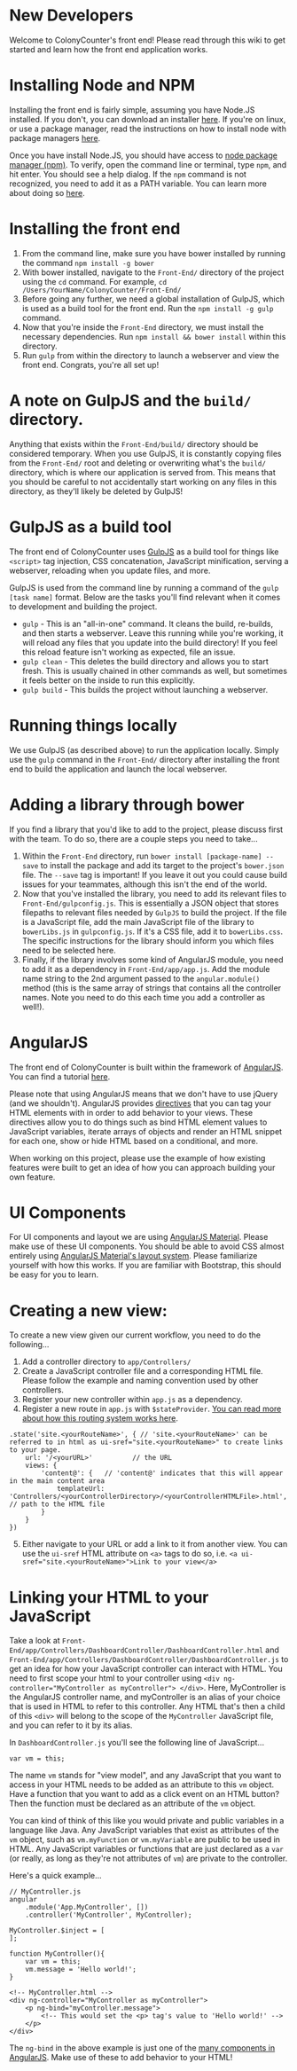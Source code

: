 # New Developers

Welcome to ColonyCounter's front end! Please read through this wiki to get started and learn how the front end application works. 

# Installing Node and NPM

Installing the front end is fairly simple, assuming you have Node.JS installed. If you don't, you can download an installer [here](https://nodejs.org/en/download/). If you're on linux, or use a package manager, read the instructions on how to install node with package managers [here](https://nodejs.org/en/download/package-manager/#debian-and-ubuntu-based-linux-distributions).

Once you have install Node.JS, you should have access to [node package manager (npm)](https://www.npmjs.com/). To verify, open the command line or terminal, type `npm`, and hit enter. You should see a help dialog. If the `npm` command is not recognized, you need to add it as a PATH variable. You can learn more about doing so [here](https://www.java.com/en/download/help/path.xml).

# Installing the front end

1. From the command line, make sure you have bower installed by running the command `npm install -g bower`
2. With bower installed, navigate to the `Front-End/` directory of the project using the `cd` command. For example, `cd /Users/YourName/ColonyCounter/Front-End/`
3. Before going any further, we need a global installation of GulpJS, which is used as a build tool for the front end. Run the `npm install -g gulp` command.
4. Now that you're inside the `Front-End` directory, we must install the necessary dependencies. Run `npm install && bower install` within this directory.
5. Run `gulp` from within the directory to launch a webserver and view the front end. Congrats, you're all set up!

# A note on GulpJS and the `build/` directory.

Anything that exists within the `Front-End/build/` directory should be considered temporary. When you use GulpJS, it is constantly copying files from the `Front-End/` root and deleting or overwriting what's the `build/` directory, which is where our application is served from. This means that you should be careful to not accidentally start working on any files in this directory, as they'll likely be deleted by GulpJS!

# GulpJS as a build tool

The front end of ColonyCounter uses [GulpJS](https://gulpjs.com/) as a build tool for things like `<script>` tag injection, CSS concatenation, JavaScript minification, serving a webserver, reloading when you update files, and more.

GulpJS is used from the command line by running a command of the `gulp [task name]` format. Below are the tasks you'll find relevant when it comes to development and building the project.

- `gulp` - This is an "all-in-one" command. It cleans the build, re-builds, and then starts a webserver. Leave this running while you're working, it will reload any files that you update into the build directory! If you feel this reload feature isn't working as expected, file an issue.
- `gulp clean` - This deletes the build directory and allows you to start fresh. This is usually chained in other commands as well, but sometimes it feels better on the inside to run this explicitly. 
- `gulp build` - This builds the project without launching a webserver.

# Running things locally

We use GulpJS (as described above) to run the application locally. Simply use the `gulp` command in the `Front-End/` directory after installing the front end to build the application and launch the local webserver.

# Adding a library through bower

If you find a library that you'd like to add to the project, please discuss first with the team. To do so, there are a couple steps you need to take...

1. Within the `Front-End` directory, run `bower install [package-name] --save` to install the package and add its target to the project's `bower.json` file. The `--save` tag is important! If you leave it out you could cause build issues for your teammates, although this isn't the end of the world.
2. Now that you've installed the library, you need to add its relevant files to `Front-End/gulpconfig.js`. This is essentially a JSON object that stores filepaths to relevant files needed by `GulpJS` to build the project. If the file is a JavaScript file, add the main JavaScript file of the library to `bowerLibs.js` in `gulpconfig.js`. If it's a CSS file, add it to `bowerLibs.css`. The specific instructions for the library should inform you which files need to be selected here.
3. Finally, if the library involves some kind of AngularJS module, you need to add it as a dependency in `Front-End/app/app.js`. Add the module name string to the 2nd argument passed to the `angular.module()` method (this is the same array of strings that contains all the controller names. Note you need to do this each time you add a controller as well!).

# AngularJS

The front end of ColonyCounter is built within the framework of [AngularJS](https://angularjs.org/). You can find a tutorial [here](https://docs.angularjs.org/tutorial).

Please note that using AngularJS means that we don't have to use jQuery (and we shouldn't). AngularJS provides [directives](https://docs.angularjs.org/api/ng/directive) that you can tag your HTML elements with in order to add behavior to your views. These directives allow you to do things such as bind HTML element values to JavaScript variables, iterate arrays of objects and render an HTML snippet for each one, show or hide HTML based on a conditional, and more. 

When working on this project, please use the example of how existing features were built to get an idea of how you can approach building your own feature.

# UI Components

For UI components and layout we are using [AngularJS Material](https://material.angularjs.org/latest/). Please make use of these UI components. You should be able to avoid CSS almost entirely using [AngularJS Material's layout system](https://material.angularjs.org/latest/layout/introduction). Please familiarize yourself with how this works. If you are familiar with Bootstrap, this should be easy for you to learn. 


# Creating a new view:

To create a new view given our current workflow, you need to do the following...

1. Add a controller directory to `app/Controllers/` 
2. Create a JavaScript controller file and a corresponding HTML file. Please follow the example and naming convention used by other controllers.
3. Register your new controller within `app.js` as a dependency.
4. Register a new route in `app.js` with `$stateProvider`. [You can read more about how this routing system works here](https://github.com/angular-ui/ui-router/wiki).


```
.state('site.<yourRouteName>', { // 'site.<yourRouteName>' can be referred to in html as ui-sref="site.<yourRouteName>" to create links to your page. 
    url: '/<yourURL>'          // the URL
    views: {
        'content@': {   // 'content@' indicates that this will appear in the main content area
            templateUrl: 'Controllers/<yourControllerDirectory>/<yourControllerHTMLFile>.html', // path to the HTML file
        }
    }
})
```
5. Either navigate to your URL or add a link to it from another view. You can use the `ui-sref` HTML attribute on `<a>` tags to do so, i.e. `<a ui-sref="site.<yourRouteName>">Link to your view</a>`

# Linking your HTML to your JavaScript

Take a look at `Front-End/app/Controllers/DashboardController/DashboardController.html` and `Front-End/app/Controllers/DashboardController/DashboardController.js` to get an idea for how your JavaScript controller can interact with HTML. You need to first scope your html to your controller using `<div ng-controller="MyController as myController"> </div>`. Here, MyController is the AngularJS controller name, and myController is an alias of your choice that is used in HTML to refer to this controller. Any HTML that's then a child of this `<div>` will belong to the scope of the `MyController` JavaScript file, and you can refer to it by its alias.

In `DashboardController.js` you'll see the following line of JavaScript...
```
var vm = this;
```
The name `vm` stands for "view model", and any JavaScript that you want to access in your HTML needs to be added as an attribute to this `vm` object. Have a function that you want to add as a click event on an HTML button? Then the function must be declared as an attribute of the `vm` object. 

You can kind of think of this like you would private and public variables in a language like Java. Any JavaScript variables that exist as attributes of the `vm` object, such as `vm.myFunction` or `vm.myVariable` are public to be used in HTML. Any JavaScript variables or functions that are just declared as a `var` (or really, as long as they're not attributes of `vm`) are private to the controller.

Here's a quick example...

```
// MyController.js
angular
    .module('App.MyController', [])
    .controller('MyController', MyController);

MyController.$inject = [
];

function MyController(){
    var vm = this;
    vm.message = 'Hello world!';
}
```
```
<!-- MyController.html -->
<div ng-controller="MyController as myController">
    <p ng-bind="myController.message">
        <!-- This would set the <p> tag's value to 'Hello world!' -->
    </p>
</div>
```

The `ng-bind` in the above example is just one of the [many components in AngularJS](https://docs.angularjs.org/api/ng/directive). Make use of these to add behavior to your HTML!
